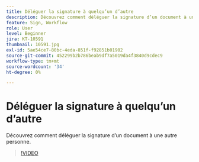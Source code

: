 ```yaml
---
title: Déléguer la signature à quelqu’un d’autre
description: Découvrez comment déléguer la signature d’un document à une autre personne
feature: Sign, Workflow
role: User
level: Beginner
jira: KT-10591
thumbnail: 10591.jpg
exl-id: 5ae54ce7-80bc-4eda-851f-f92851b01902
source-git-commit: 452299b2b786beab9df7a5019da4f3840d9cdec9
workflow-type: tm+mt
source-wordcount: '34'
ht-degree: 0%

---
```


# Déléguer la signature à quelqu’un d’autre

Découvrez comment déléguer la signature d’un document à une autre personne.

>[!VIDEO](https://video.tv.adobe.com/v/343856?quality=12&learn=on&hidetitle=true)
